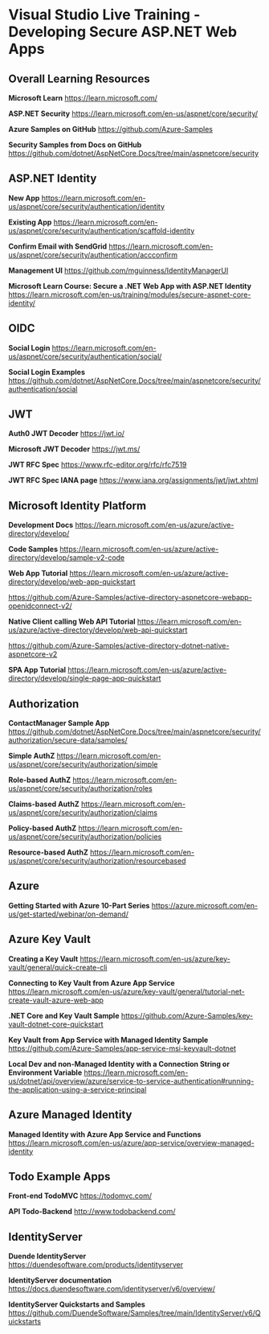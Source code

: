 # Visual Studio Live Training - Developing Secure ASP.NET Web Apps

## Overall Learning Resources

**Microsoft Learn**
https://learn.microsoft.com/

**ASP.NET Security**
https://learn.microsoft.com/en-us/aspnet/core/security/

**Azure Samples on GitHub**
https://github.com/Azure-Samples

**Security Samples from Docs on GitHub**
https://github.com/dotnet/AspNetCore.Docs/tree/main/aspnetcore/security


## ASP.NET Identity

**New App**
https://learn.microsoft.com/en-us/aspnet/core/security/authentication/identity

**Existing App**
https://learn.microsoft.com/en-us/aspnet/core/security/authentication/scaffold-identity

**Confirm Email with SendGrid**
https://learn.microsoft.com/en-us/aspnet/core/security/authentication/accconfirm

**Management UI**
https://github.com/mguinness/IdentityManagerUI

**Microsoft Learn Course: Secure a .NET Web App with ASP.NET Identity**
https://learn.microsoft.com/en-us/training/modules/secure-aspnet-core-identity/

## OIDC

**Social Login**
https://learn.microsoft.com/en-us/aspnet/core/security/authentication/social/

**Social Login Examples**
https://github.com/dotnet/AspNetCore.Docs/tree/main/aspnetcore/security/authentication/social

## JWT

**Auth0 JWT Decoder**
https://jwt.io/

**Microsoft JWT Decoder**
https://jwt.ms/

**JWT RFC Spec**
https://www.rfc-editor.org/rfc/rfc7519

**JWT RFC Spec IANA page**
https://www.iana.org/assignments/jwt/jwt.xhtml

## Microsoft Identity Platform

**Development Docs**
https://learn.microsoft.com/en-us/azure/active-directory/develop/

**Code Samples**
https://learn.microsoft.com/en-us/azure/active-directory/develop/sample-v2-code

**Web App Tutorial**
https://learn.microsoft.com/en-us/azure/active-directory/develop/web-app-quickstart

https://github.com/Azure-Samples/active-directory-aspnetcore-webapp-openidconnect-v2/

**Native Client calling Web API Tutorial**
https://learn.microsoft.com/en-us/azure/active-directory/develop/web-api-quickstart

https://github.com/Azure-Samples/active-directory-dotnet-native-aspnetcore-v2

**SPA App Tutorial**
https://learn.microsoft.com/en-us/azure/active-directory/develop/single-page-app-quickstart

## Authorization

**ContactManager Sample App**
https://github.com/dotnet/AspNetCore.Docs/tree/main/aspnetcore/security/authorization/secure-data/samples/

**Simple AuthZ**
https://learn.microsoft.com/en-us/aspnet/core/security/authorization/simple

**Role-based AuthZ**
https://learn.microsoft.com/en-us/aspnet/core/security/authorization/roles

**Claims-based AuthZ**
https://learn.microsoft.com/en-us/aspnet/core/security/authorization/claims

**Policy-based AuthZ**
https://learn.microsoft.com/en-us/aspnet/core/security/authorization/policies

**Resource-based AuthZ**
https://learn.microsoft.com/en-us/aspnet/core/security/authorization/resourcebased

## Azure

**Getting Started with Azure 10-Part Series**
https://azure.microsoft.com/en-us/get-started/webinar/on-demand/

## Azure Key Vault

**Creating a Key Vault**
https://learn.microsoft.com/en-us/azure/key-vault/general/quick-create-cli

**Connecting to Key Vault from Azure App Service**
https://learn.microsoft.com/en-us/azure/key-vault/general/tutorial-net-create-vault-azure-web-app

**.NET Core and Key Vault Sample**
https://github.com/Azure-Samples/key-vault-dotnet-core-quickstart

**Key Vault from App Service with Managed Identity Sample**
https://github.com/Azure-Samples/app-service-msi-keyvault-dotnet

**Local Dev and non-Managed Identity with a Connection String or Environment Variable**
https://learn.microsoft.com/en-us/dotnet/api/overview/azure/service-to-service-authentication#running-the-application-using-a-service-principal

## Azure Managed Identity

**Managed Identity with Azure App Service and Functions**
https://learn.microsoft.com/en-us/azure/app-service/overview-managed-identity

## Todo Example Apps

**Front-end TodoMVC**
https://todomvc.com/

**API Todo-Backend**
http://www.todobackend.com/

## IdentityServer

**Duende IdentityServer**
https://duendesoftware.com/products/identityserver

**IdentityServer documentation**
https://docs.duendesoftware.com/identityserver/v6/overview/

**IdentityServer Quickstarts and Samples**
https://github.com/DuendeSoftware/Samples/tree/main/IdentityServer/v6/Quickstarts